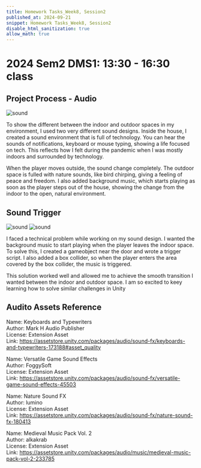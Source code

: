 ```yaml
---
title: Homework Tasks_Week8, Session2
published_at: 2024-09-21
snippet: Homework Tasks_Week8, Session2
disable_html_sanitization: true
allow_math: true
---
```

#  2024 Sem2 DMS1: 13:30 - 16:30 class #

## Project Process - Audio ##

![sound](sound_setting.jpg)

<p>To show the different between the indoor and outdoor spaces in my environment, I used two very different sound designs. Inside the house, I created a sound environment that is full of technology. You can hear the sounds of notifications, keyboard or mouse typing, showing a life focused on tech. This reflects how I felt during the pandemic when I was mostly indoors and surrounded by technology. </p>

<p>When the player moves outside, the sound change completely. The outdoor space is fulled with nature sounds, like bird chirping, giving a feeling of peace and freedom. I also added background music, which starts playing as soon as the player steps out of the house, showing the change from the indoor to the open, natural environment.</p> 

## Sound Trigger ##

![sound](soundtrigger_1.jpg)
![sound](soundtrigger_2.jpg)

<p>I faced a technical problem while working on my sound design. I wanted the background music to start playing when the player leaves the indoor space. To solve this, I created a gameobject near the door and wrote a trigger script. I also added a box collider, so when the player enters the area covered by the box collider, the music is triggered. </p>

<p>This solution worked well and allowed me to achieve the smooth transition I wanted between the indoor and outdoor space. I am so excited to keey learning how to solve similar challenges in Unity</p>




## Audito Assets Reference ##

 Name: Keyboards and Typewriters  <br>
 Author: Mark H Audio Publisher  <br>
 License: Extension Asset <br>
 Link: https://assetstore.unity.com/packages/audio/sound-fx/keyboards-and-typewriters-173188#asset_quality <br>

 Name: Versatile Game Sound Effects <br>
 Author: FoggySoft  <br>
 License: Extension Asset <br>
 Link: https://assetstore.unity.com/packages/audio/sound-fx/versatile-game-sound-effects-45503 <br>

 Name: Nature Sound FX  <br>
 Author: lumino <br>
 License: Extension Asset <br>
 Link: https://assetstore.unity.com/packages/audio/sound-fx/nature-sound-fx-180413 <br>

 Name: Medieval Music Pack Vol. 2  <br>
 Author: alkakrab  <br>
 License: Extension Asset <br>
 Link: https://assetstore.unity.com/packages/audio/music/medieval-music-pack-vol-2-233785  <br>
